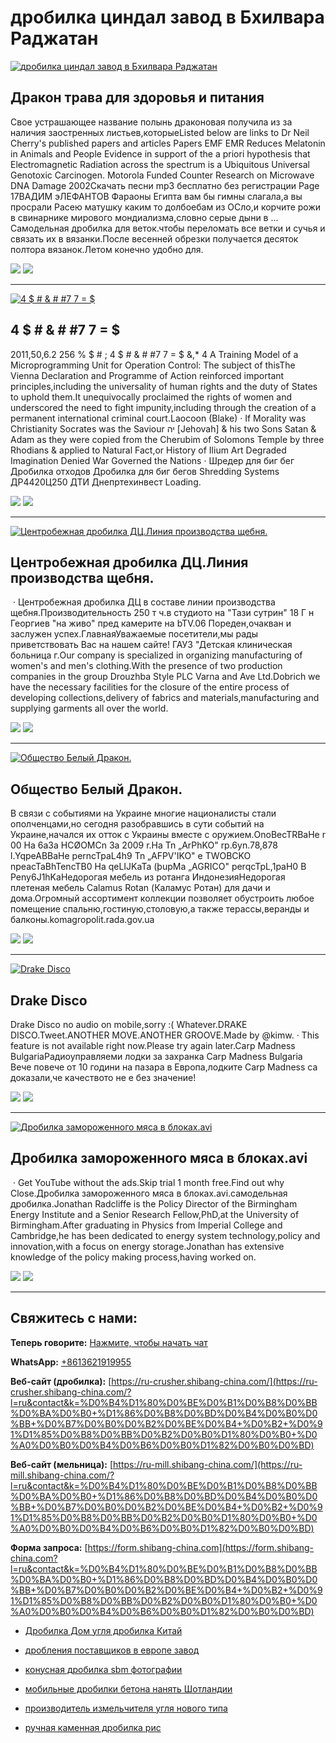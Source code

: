 # дробилка циндал завод в Бхилвара Раджатан

<a href="https://swt.shibang-china.com/?l=ru&img&k=%D0%B4%D1%80%D0%BE%D0%B1%D0%B8%D0%BB%D0%BA%D0%B0+%D1%86%D0%B8%D0%BD%D0%B4%D0%B0%D0%BB+%D0%B7%D0%B0%D0%B2%D0%BE%D0%B4+%D0%B2+%D0%91%D1%85%D0%B8%D0%BB%D0%B2%D0%B0%D1%80%D0%B0+%D0%A0%D0%B0%D0%B4%D0%B6%D0%B0%D1%82%D0%B0%D0%BD" target="_blank">![дробилка циндал завод в Бхилвара Раджатан](http://static.shibang-china.com/all-800x300/1149.jpg)</a>

## Дракон трава для здоровья и питания
Свое устрашающее название полынь драконовая получила из за наличия заостренных листьев,которыеListed below are links to Dr Neil Cherry's published papers and articles Papers EMF EMR Reduces Melatonin in Animals and People Evidence in support of the a priori hypothesis that Electromagnetic Radiation across the spectrum is a Ubiquitous Universal Genotoxic Carcinogen. Motorola Funded Counter Research on Microwave DNA Damage 2002Скачать песни mp3 бесплатно без регистрации Page 17ВАДИМ эЛЕФАНТОВ Фараоны Египта вам бы гимны слагала,а вы просрали Расею матушку каким то долбоебам из ОСло,и корчите рожи в свинарнике мирового мондиализма,словно серые дыни в …Самодельная дробилка для веток.чтобы переломать все ветки и сучья и связать их в вязанки.После весенней обрезки получается десяток полтора вязанок.Летом конечно удобно для.


<a href="https://whatsapp.shibangsoft.com/WhatsApp.php" target="_blank" title="WhatsApp">![](http://static.shibang-china.com/icon/whatsapp.png)</a> <a href="https://swt.shibang-china.com/?l=ru&icon&k=%D0%B4%D1%80%D0%BE%D0%B1%D0%B8%D0%BB%D0%BA%D0%B0+%D1%86%D0%B8%D0%BD%D0%B4%D0%B0%D0%BB+%D0%B7%D0%B0%D0%B2%D0%BE%D0%B4+%D0%B2+%D0%91%D1%85%D0%B8%D0%BB%D0%B2%D0%B0%D1%80%D0%B0+%D0%A0%D0%B0%D0%B4%D0%B6%D0%B0%D1%82%D0%B0%D0%BD" target="_blank">![](http://static.shibang-china.com/icon/chat-ru.png)</a>

---

<a href="https://swt.shibang-china.com/?l=ru&img&k=%D0%B4%D1%80%D0%BE%D0%B1%D0%B8%D0%BB%D0%BA%D0%B0+%D1%86%D0%B8%D0%BD%D0%B4%D0%B0%D0%BB+%D0%B7%D0%B0%D0%B2%D0%BE%D0%B4+%D0%B2+%D0%91%D1%85%D0%B8%D0%BB%D0%B2%D0%B0%D1%80%D0%B0+%D0%A0%D0%B0%D0%B4%D0%B6%D0%B0%D1%82%D0%B0%D0%BD" target="_blank">![4 $ # &amp; # #7 7 = $](http://static.shibang-china.com/all-800x300/581.jpg)</a>

## 4 $ # &amp; # #7 7 = $
2011,50,6.2 256 % $ # ; 4 $ # &amp; # #7 7 = $ &amp;,* 4 A Training Model of a Microprogramming Unit for Operation Control: The subject of thisThe Vienna Declaration and Programme of Action reinforced important principles,including the universality of human rights and the duty of States to uphold them.It unequivocally proclaimed the rights of women and underscored the need to fight impunity,including through the creation of a permanent international criminal court.Laocoon (Blake)&nbsp;&#0183;&#32;If Morality was Christianity Socrates was the Saviour יה [Jehovah] &amp; his two Sons Satan &amp; Adam as they were copied from the Cherubim of Solomons Temple by three Rhodians &amp; applied to Natural Fact,or History of Ilium Art Degraded Imagination Denied War Governed the Nations&nbsp;&#0183;&#32;Шредер для биг бег Дробилка отходов Дробилка для биг бегов Shredding Systems ДР4420Ц250 ДТИ Днепртехинвест Loading.


<a href="https://whatsapp.shibangsoft.com/WhatsApp.php" target="_blank" title="WhatsApp">![](http://static.shibang-china.com/icon/whatsapp.png)</a> <a href="https://swt.shibang-china.com/?l=ru&icon&k=%D0%B4%D1%80%D0%BE%D0%B1%D0%B8%D0%BB%D0%BA%D0%B0+%D1%86%D0%B8%D0%BD%D0%B4%D0%B0%D0%BB+%D0%B7%D0%B0%D0%B2%D0%BE%D0%B4+%D0%B2+%D0%91%D1%85%D0%B8%D0%BB%D0%B2%D0%B0%D1%80%D0%B0+%D0%A0%D0%B0%D0%B4%D0%B6%D0%B0%D1%82%D0%B0%D0%BD" target="_blank">![](http://static.shibang-china.com/icon/chat-ru.png)</a>

---

<a href="https://swt.shibang-china.com/?l=ru&img&k=%D0%B4%D1%80%D0%BE%D0%B1%D0%B8%D0%BB%D0%BA%D0%B0+%D1%86%D0%B8%D0%BD%D0%B4%D0%B0%D0%BB+%D0%B7%D0%B0%D0%B2%D0%BE%D0%B4+%D0%B2+%D0%91%D1%85%D0%B8%D0%BB%D0%B2%D0%B0%D1%80%D0%B0+%D0%A0%D0%B0%D0%B4%D0%B6%D0%B0%D1%82%D0%B0%D0%BD" target="_blank">![Центробежная дробилка ДЦ.Линия производства щебня.](http://static.shibang-china.com/all-800x300/1175.jpg)</a>

## Центробежная дробилка ДЦ.Линия производства щебня.
&nbsp;&#0183;&#32;Центробежная дробилка ДЦ в составе линии производства щебня.Производительность 250 т ч.в студиото на &quot;Тази сутрин&quot; 18 Г н Георгиев &quot;на живо&quot; пред камерите на bTV.06 Пореден,очакван и заслужен успех.ГлавнаяУважаемые посетители,мы рады приветствовать Вас на нашем сайте! ГАУЗ &quot;Детская клиническая больница г.Our company is specialized in organizing manufacturing of women's and men's clothing.With the presence of two production companies in the group Drouzhba Style PLC Varna and Ave Ltd.Dobrich we have the necessary facilities for the closure of the entire process of developing collections,delivery of fabrics and materials,manufacturing and supplying garments all over the world.


<a href="https://whatsapp.shibangsoft.com/WhatsApp.php" target="_blank" title="WhatsApp">![](http://static.shibang-china.com/icon/whatsapp.png)</a> <a href="https://swt.shibang-china.com/?l=ru&icon&k=%D0%B4%D1%80%D0%BE%D0%B1%D0%B8%D0%BB%D0%BA%D0%B0+%D1%86%D0%B8%D0%BD%D0%B4%D0%B0%D0%BB+%D0%B7%D0%B0%D0%B2%D0%BE%D0%B4+%D0%B2+%D0%91%D1%85%D0%B8%D0%BB%D0%B2%D0%B0%D1%80%D0%B0+%D0%A0%D0%B0%D0%B4%D0%B6%D0%B0%D1%82%D0%B0%D0%BD" target="_blank">![](http://static.shibang-china.com/icon/chat-ru.png)</a>

---

<a href="https://swt.shibang-china.com/?l=ru&img&k=%D0%B4%D1%80%D0%BE%D0%B1%D0%B8%D0%BB%D0%BA%D0%B0+%D1%86%D0%B8%D0%BD%D0%B4%D0%B0%D0%BB+%D0%B7%D0%B0%D0%B2%D0%BE%D0%B4+%D0%B2+%D0%91%D1%85%D0%B8%D0%BB%D0%B2%D0%B0%D1%80%D0%B0+%D0%A0%D0%B0%D0%B4%D0%B6%D0%B0%D1%82%D0%B0%D0%BD" target="_blank">![Общество Белый Дракон.](http://static.shibang-china.com/all-800x300/72.jpg)</a>

## Общество Белый Дракон.
В связи с событиями на Украине многие националисты стали ополченцами,но сегодня разобравшись в сути событий на Украине,начался их отток с Украины вместе с оружием.OnoBecTRBaHe r 00 Ha 6a3a HC&#216;OMCn 3a 2009 r.Ha Tn „ArPhKO&quot; rp.6yn.78,878 l.YqpeABBaHe perncTpaL4h9 Tn „AFPV'IKO&quot; e TWOBCKO npeacTaBhTencTB0 Ha qeLIJKaTa (&#254;upMa „AGRICO&quot; perqcTpL,1paH0 B Peny6J1hKaНедорогая мебель из ротанга ИндонезияНедорогая плетеная мебель Calamus Rotan (Каламус Ротан) для дачи и дома.Огромный ассортимент коллекции позволяет обустроить любое помещение спальню,гостиную,столовую,а также терассы,веранды и балконы.komagropolit.rada.gov.ua


<a href="https://whatsapp.shibangsoft.com/WhatsApp.php" target="_blank" title="WhatsApp">![](http://static.shibang-china.com/icon/whatsapp.png)</a> <a href="https://swt.shibang-china.com/?l=ru&icon&k=%D0%B4%D1%80%D0%BE%D0%B1%D0%B8%D0%BB%D0%BA%D0%B0+%D1%86%D0%B8%D0%BD%D0%B4%D0%B0%D0%BB+%D0%B7%D0%B0%D0%B2%D0%BE%D0%B4+%D0%B2+%D0%91%D1%85%D0%B8%D0%BB%D0%B2%D0%B0%D1%80%D0%B0+%D0%A0%D0%B0%D0%B4%D0%B6%D0%B0%D1%82%D0%B0%D0%BD" target="_blank">![](http://static.shibang-china.com/icon/chat-ru.png)</a>

---

<a href="https://swt.shibang-china.com/?l=ru&img&k=%D0%B4%D1%80%D0%BE%D0%B1%D0%B8%D0%BB%D0%BA%D0%B0+%D1%86%D0%B8%D0%BD%D0%B4%D0%B0%D0%BB+%D0%B7%D0%B0%D0%B2%D0%BE%D0%B4+%D0%B2+%D0%91%D1%85%D0%B8%D0%BB%D0%B2%D0%B0%D1%80%D0%B0+%D0%A0%D0%B0%D0%B4%D0%B6%D0%B0%D1%82%D0%B0%D0%BD" target="_blank">![Drake Disco](http://static.shibang-china.com/all-800x300/846.jpg)</a>

## Drake Disco
Drake Disco no audio on mobile,sorry :( Whatever.DRAKE DISCO.Tweet.ANOTHER MOVE.ANOTHER GROOVE.Made by @kimw.&nbsp;&#0183;&#32;This feature is not available right now.Please try again later.Carp Madness BulgariaРадиоуправляеми лодки за захранка Carp Madness Bulgaria Вече повече от 10 години на пазара в Европа,лодките Carp Madness са доказали,че качеството не е без значение!


<a href="https://whatsapp.shibangsoft.com/WhatsApp.php" target="_blank" title="WhatsApp">![](http://static.shibang-china.com/icon/whatsapp.png)</a> <a href="https://swt.shibang-china.com/?l=ru&icon&k=%D0%B4%D1%80%D0%BE%D0%B1%D0%B8%D0%BB%D0%BA%D0%B0+%D1%86%D0%B8%D0%BD%D0%B4%D0%B0%D0%BB+%D0%B7%D0%B0%D0%B2%D0%BE%D0%B4+%D0%B2+%D0%91%D1%85%D0%B8%D0%BB%D0%B2%D0%B0%D1%80%D0%B0+%D0%A0%D0%B0%D0%B4%D0%B6%D0%B0%D1%82%D0%B0%D0%BD" target="_blank">![](http://static.shibang-china.com/icon/chat-ru.png)</a>

---

<a href="https://swt.shibang-china.com/?l=ru&img&k=%D0%B4%D1%80%D0%BE%D0%B1%D0%B8%D0%BB%D0%BA%D0%B0+%D1%86%D0%B8%D0%BD%D0%B4%D0%B0%D0%BB+%D0%B7%D0%B0%D0%B2%D0%BE%D0%B4+%D0%B2+%D0%91%D1%85%D0%B8%D0%BB%D0%B2%D0%B0%D1%80%D0%B0+%D0%A0%D0%B0%D0%B4%D0%B6%D0%B0%D1%82%D0%B0%D0%BD" target="_blank">![Дробилка замороженного мяса в блоках.avi](http://static.shibang-china.com/all-800x300/439.jpg)</a>

## Дробилка замороженного мяса в блоках.avi
&nbsp;&#0183;&#32;Get YouTube without the ads.Skip trial 1 month free.Find out why Close.Дробилка замороженного мяса в блоках.avi.самодельная дробилка.Jonathan Radcliffe is the Policy Director of the Birmingham Energy Institute and a Senior Research Fellow,PhD,at the University of Birmingham.After graduating in Physics from Imperial College and Cambridge,he has been dedicated to energy system technology,policy and innovation,with a focus on energy storage.Jonathan has extensive knowledge of the policy making process,having worked on.

<a href="https://whatsapp.shibangsoft.com/WhatsApp.php" target="_blank" title="WhatsApp">![](http://static.shibang-china.com/icon/whatsapp.png)</a> <a href="https://swt.shibang-china.com/?l=ru&icon&k=%D0%B4%D1%80%D0%BE%D0%B1%D0%B8%D0%BB%D0%BA%D0%B0+%D1%86%D0%B8%D0%BD%D0%B4%D0%B0%D0%BB+%D0%B7%D0%B0%D0%B2%D0%BE%D0%B4+%D0%B2+%D0%91%D1%85%D0%B8%D0%BB%D0%B2%D0%B0%D1%80%D0%B0+%D0%A0%D0%B0%D0%B4%D0%B6%D0%B0%D1%82%D0%B0%D0%BD" target="_blank">![](http://static.shibang-china.com/icon/chat-ru.png)</a>

---
## Свяжитесь с нами:

**Теперь говорите:** [Нажмите, чтобы начать чат](https://swt.shibang-china.com?l=ru&contact&k=%D0%B4%D1%80%D0%BE%D0%B1%D0%B8%D0%BB%D0%BA%D0%B0+%D1%86%D0%B8%D0%BD%D0%B4%D0%B0%D0%BB+%D0%B7%D0%B0%D0%B2%D0%BE%D0%B4+%D0%B2+%D0%91%D1%85%D0%B8%D0%BB%D0%B2%D0%B0%D1%80%D0%B0+%D0%A0%D0%B0%D0%B4%D0%B6%D0%B0%D1%82%D0%B0%D0%BD)

**WhatsApp:**  [+8613621919955](https://whatsapp.shibangsoft.com/WhatsApp.php)

**Веб-сайт (дробилка):** [https://ru-crusher.shibang-china.com/](https://ru-crusher.shibang-china.com/?l=ru&contact&k=%D0%B4%D1%80%D0%BE%D0%B1%D0%B8%D0%BB%D0%BA%D0%B0+%D1%86%D0%B8%D0%BD%D0%B4%D0%B0%D0%BB+%D0%B7%D0%B0%D0%B2%D0%BE%D0%B4+%D0%B2+%D0%91%D1%85%D0%B8%D0%BB%D0%B2%D0%B0%D1%80%D0%B0+%D0%A0%D0%B0%D0%B4%D0%B6%D0%B0%D1%82%D0%B0%D0%BD)

**Веб-сайт (мельница):** [https://ru-mill.shibang-china.com/](https://ru-mill.shibang-china.com/?l=ru&contact&k=%D0%B4%D1%80%D0%BE%D0%B1%D0%B8%D0%BB%D0%BA%D0%B0+%D1%86%D0%B8%D0%BD%D0%B4%D0%B0%D0%BB+%D0%B7%D0%B0%D0%B2%D0%BE%D0%B4+%D0%B2+%D0%91%D1%85%D0%B8%D0%BB%D0%B2%D0%B0%D1%80%D0%B0+%D0%A0%D0%B0%D0%B4%D0%B6%D0%B0%D1%82%D0%B0%D0%BD)

**Форма запроса:** [https://form.shibang-china.com](https://form.shibang-china.com?l=ru&contact&k=%D0%B4%D1%80%D0%BE%D0%B1%D0%B8%D0%BB%D0%BA%D0%B0+%D1%86%D0%B8%D0%BD%D0%B4%D0%B0%D0%BB+%D0%B7%D0%B0%D0%B2%D0%BE%D0%B4+%D0%B2+%D0%91%D1%85%D0%B8%D0%BB%D0%B2%D0%B0%D1%80%D0%B0+%D0%A0%D0%B0%D0%B4%D0%B6%D0%B0%D1%82%D0%B0%D0%BD)

* [Дробилка Дом угля дробилка Китай](../110/%D0%94%D1%80%D0%BE%D0%B1%D0%B8%D0%BB%D0%BA%D0%B0%20%D0%94%D0%BE%D0%BC%20%D1%83%D0%B3%D0%BB%D1%8F%20%D0%B4%D1%80%D0%BE%D0%B1%D0%B8%D0%BB%D0%BA%D0%B0%20%D0%9A%D0%B8%D1%82%D0%B0%D0%B9.md)

* [дробления поставщиков в европе завод](../109/%D0%B4%D1%80%D0%BE%D0%B1%D0%BB%D0%B5%D0%BD%D0%B8%D1%8F%20%D0%BF%D0%BE%D1%81%D1%82%D0%B0%D0%B2%D1%89%D0%B8%D0%BA%D0%BE%D0%B2%20%D0%B2%20%D0%B5%D0%B2%D1%80%D0%BE%D0%BF%D0%B5%20%D0%B7%D0%B0%D0%B2%D0%BE%D0%B4.md)

* [конусная дробилка sbm фотографии](../114/%D0%BA%D0%BE%D0%BD%D1%83%D1%81%D0%BD%D0%B0%D1%8F%20%D0%B4%D1%80%D0%BE%D0%B1%D0%B8%D0%BB%D0%BA%D0%B0%20sbm%20%D1%84%D0%BE%D1%82%D0%BE%D0%B3%D1%80%D0%B0%D1%84%D0%B8%D0%B8.md)

* [мобильные дробилки бетона нанять Шотландии](../113/%D0%BC%D0%BE%D0%B1%D0%B8%D0%BB%D1%8C%D0%BD%D1%8B%D0%B5%20%D0%B4%D1%80%D0%BE%D0%B1%D0%B8%D0%BB%D0%BA%D0%B8%20%D0%B1%D0%B5%D1%82%D0%BE%D0%BD%D0%B0%20%D0%BD%D0%B0%D0%BD%D1%8F%D1%82%D1%8C%20%D0%A8%D0%BE%D1%82%D0%BB%D0%B0%D0%BD%D0%B4%D0%B8%D0%B8.md)

* [производитель измельчителя угля нового типа](../116/%D0%BF%D1%80%D0%BE%D0%B8%D0%B7%D0%B2%D0%BE%D0%B4%D0%B8%D1%82%D0%B5%D0%BB%D1%8C%20%D0%B8%D0%B7%D0%BC%D0%B5%D0%BB%D1%8C%D1%87%D0%B8%D1%82%D0%B5%D0%BB%D1%8F%20%D1%83%D0%B3%D0%BB%D1%8F%20%D0%BD%D0%BE%D0%B2%D0%BE%D0%B3%D0%BE%20%D1%82%D0%B8%D0%BF%D0%B0.md)

* [ручная каменная дробилка рис](../117/%D1%80%D1%83%D1%87%D0%BD%D0%B0%D1%8F%20%D0%BA%D0%B0%D0%BC%D0%B5%D0%BD%D0%BD%D0%B0%D1%8F%20%D0%B4%D1%80%D0%BE%D0%B1%D0%B8%D0%BB%D0%BA%D0%B0%20%D1%80%D0%B8%D1%81.md)